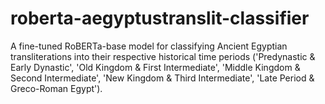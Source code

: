 # roberta-aegyptustranslit-classifier
A fine-tuned RoBERTa-base model for classifying Ancient Egyptian transliterations into their respective historical time periods ('Predynastic &amp; Early Dynastic', 'Old Kingdom &amp; First Intermediate', 'Middle Kingdom &amp; Second Intermediate', 'New Kingdom &amp; Third Intermediate', 'Late Period &amp; Greco-Roman Egypt').
